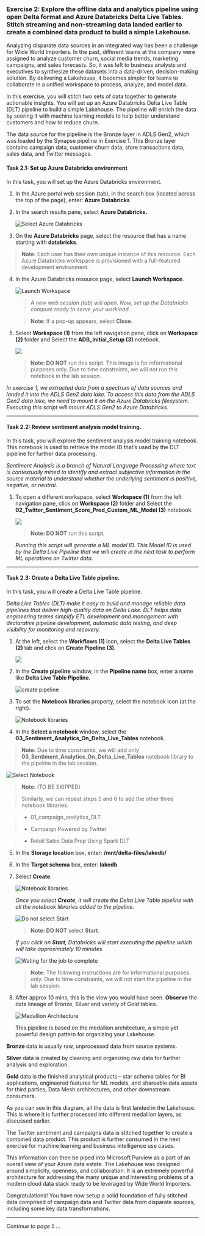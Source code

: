 ### Exercise 2: Explore the offline data and analytics pipeline using open Delta format and Azure Databricks Delta Live Tables. Stitch streaming and non-streaming data landed earlier to create a combined data product to build a simple Lakehouse. <a name="delta-live-table-pipeline"></a>

Analyzing disparate data sources in an integrated way has been a challenge for Wide World Importers. In the past, different teams at the company were assigned to analyze customer churn, social media trends, marketing campaigns, and sales forecasts. So, it was left to business analysts and executives to synthesize these datasets into a data-driven, decision-making solution. By delivering a Lakehouse, it becomes simpler for teams to collaborate in a unified workspace to process, analyze, and model data.

In this exercise, you will stitch two sets of data together to generate actionable insights. You will set up an Azure Databricks Delta Live Table (DLT) pipeline to build a simple Lakehouse. The pipeline will enrich the data by scoring it with machine learning models to help better understand customers and how to reduce churn.

The data source for the pipeline is the Bronze layer in ADLS Gen2, which was loaded by the Synapse pipeline in Exercise 1. This Bronze layer contains campaign data, customer churn data, store transactions data, sales data, and Twitter messages.

#### Task 2.1: Set up Azure Databricks environment <a name="adb-env"></a>

In this task, you will set up the Azure Databricks environment.

1.	In the Azure portal web session (tab), in the search box (located across the top of the page), enter: **Azure Databricks**

2.	In the search results pane, select **Azure Databricks.**

    ![Select Azure Databricks](https://github.com/CloudLabsAI-Azure/Ignite-lab/blob/main/media/image2102.png?raw=true)

3.	On the **Azure Databricks** page, select the resource that has a name starting with **databricks**.

   >**Note:** Each user has their own unique instance of this resource. Each Azure Databricks workspace is provisioned with a full-featured development environment.

4.	In the Azure Databricks resource page, select **Launch Workspace**.

    ![Launch Workspace](https://github.com/CloudLabsAI-Azure/Ignite-lab/blob/main/media/image2104.png?raw=true)

    > *A new web session (tab) will open. Now, set up the Databricks compute ready to serve your workload.*

    > **Note:** If a pop-up appears, select **Close**.

5. Select **Workspace (1)** from the left navigation pane, click on **Workspace (2)** folder and Select the **ADB_Initial_Setup (3)** notebook.
   
    ![](../media/04/E2-T2.1-S5.png)
   
    > **Note: DO NOT** run this script. 
    > This image is for informational purposes only. 
    > Due to time constraints, we will not run this notebook in the lab session.


*In exercise 1, we extracted data from a spectrum of data sources and landed it into the ADLS Gen2 data lake. To access this data from the ADLS Gen2 data lake, we need to mount it on the Azure Databricks filesystem. Executing this script will mount ADLS Gen2 to Azure Databricks.*

---

#### Task 2.2: Review sentiment analysis model training. <a name="sentiment-model"></a>

In this task, you will explore the sentiment analysis model training notebook. This notebook is used to retrieve the model ID that’s used by the DLT pipeline for further data processing.

*Sentiment Analysis is a branch of Natural Language Processing where text is contextually mined to identify and extract subjective information in the source material to understand whether the underlying sentiment is positive, negative, or neutral.*

1. To open a different workspace, select **Workspace (1)** from the left navigation pane, click on **Workspace (2)** folder and Select the **02_Twitter_Sentiment_Score_Pred_Custom_ML_Model (3)** notebook.

    ![](../media/04/E2-T2.2-S1.png)

    > **Note: DO NOT** run this script.

    *Running this script will generate a ML model ID. This Model ID is used by the Delta Live Pipeline that we will create in the next task to perform ML operations on Twitter data.* 

---


#### Task 2.3: Create a Delta Live Table pipeline. <a name="dlt-pipeline"></a>

In this task, you will create a Delta Live Table pipeline.

*Delta Live Tables (DLT) make it easy to build and manage reliable data pipelines that deliver high-quality data on Delta Lake. DLT helps data engineering teams simplify ETL development and management with declarative pipeline development, automatic data testing, and deep visibility for monitoring and recovery.*

1.	At the left, select the **Workflows (1)** icon, select the **Delta Live Tables (2)** tab and click on **Create Pipeline (3)**.

    ![](../media/04/E2-T2.3-S1.png)

2.	In the **Create pipeline** window, in the **Pipeline name** box, enter a name like **Delta Live Table Pipeline**.

    ![create pipeline](https://github.com/CloudLabsAI-Azure/Ignite-lab/blob/main/media/deltalivepipelines.png?raw=true)

3.	To set the **Notebook libraries** property, select the notebook icon (at the right).

     ![Notebook libraries](../media/04/E2-T2.3-S5.png)

4.	In the **Select a notebook** window, select the **03_Sentiment_Analytics_On_Delta_Live_Tables** notebook.

   > **Note:** Due to time constraints, we will add only **03_Sentiment_Analytics_On_Delta_Live_Tables** notebook library to the pipeline in the lab session.


   ![Select Notebook](https://github.com/CloudLabsAI-Azure/Ignite-lab/blob/main/media/imageSelectNotebook.png?raw=true)
   
 
   > **Note**: (TO BE SKIPPED)
   
   > Similarly, we can repeat steps 5 and 6 to add the other three notebook libraries. 
   
   > * 01_campaign_analytics_DLT
   
  > * Campaign Powered by Twitter
  
  > * Retail Sales Data Prep Using Spark DLT
   
5.	In the **Storage location** box, enter: **/mnt/delta-files/lakedb/**

6.	In the **Target schema** box, enter: **lakedb**

7. Select **Create**.

    ![Notebook libraries](../media/04/E2-T2.3-S9.png)

   *Once you select **Create**, it will create the Delta Live Table pipeline with all the notebook libraries added to the pipeline.*
 
   ![Do not select Start](https://github.com/CloudLabsAI-Azure/Ignite-lab/blob/main/media/img239.png?raw=true)

   > **Note: DO NOT** select **Start**.

   *If you click on **Start**, Databricks will start executing the pipeline which will take approximately 10 minutes.*
 
   ![Wating for the job to complete](https://github.com/CloudLabsAI-Azure/Ignite-lab/blob/main/media/image2317.png?raw=true)

   > **Note:** The following instructions are for informational purposes only. Due to time constraints, we will not start the pipeline in the lab session.

8. After approx 10 mins, this is the view you would have seen. **Observe** the data lineage of Bronze, Silver and variety of Gold tables.

    ![Medallion Architecture](https://github.com/CloudLabsAI-Azure/Ignite-lab/blob/main/media/image2318.png?raw=true)

    This pipeline is based on the medallion architecture, a simple yet powerful design pattern for organizing your Lakehouse.

**Bronze** data is usually raw, unprocessed data from source systems.

**Silver** data is created by cleaning and organizing raw data for further analysis and exploration.

**Gold** data is the finished analytical products – star schema tables for BI applications, engineered features for ML models, and shareable data assets for third parties, Data Mesh architectures, and other downstream consumers.

As you can see in this diagram, all the data is first landed in the Lakehouse. This is where it is further processed into different medallion layers, as discussed earlier.

The Twitter sentiment and campaigns data is stitched together to create a combined data product. This product is further consumed in the next exercise for machine learning and business intelligence use cases.

This information can then be piped into Microsoft Purview as a part of an overall view of your Azure data estate. The Lakehouse was designed around simplicity, openness, and collaboration. It is an extremely powerful architecture for addressing the many unique and interesting problems of a modern cloud data stack ready to be leveraged by Wide World Importers.

Congratulations! You have now setup a solid foundation of fully stitched data comprised of campaign data and Twitter data from disparate sources, including some key data transformations.

----
*Continue to page 5 ...*
